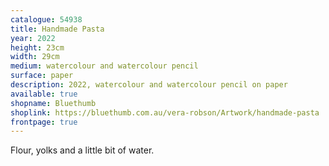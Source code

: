 ```yaml
---
catalogue: 54938
title: Handmade Pasta
year: 2022
height: 23cm
width: 29cm
medium: watercolour and watercolour pencil
surface: paper
description: 2022, watercolour and watercolour pencil on paper
available: true
shopname: Bluethumb
shoplink: https://bluethumb.com.au/vera-robson/Artwork/handmade-pasta
frontpage: true
---
```

Flour, yolks and a little bit of water.
